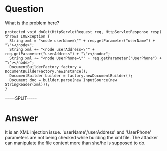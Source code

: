 # Question
 
What is the problem here?
 
```
protected void doGet(HttpServletRequest req, HttpServletResponse resp) throws IOException {
  String xml = "<node userName=\"" + req.getParameter("userName") + "\"></node>";
  String xml += "<node userAddress=\"" + req.getParameter("userAddress") + "\"></node>";
  String xml += "<node UserPhone=\"" + req.getParameter("UserPhone") + "\"></node>";
  DocumentBuilderFactory factory = DocumentBuilderFactory.newInstance();
  DocumentBuilder builder = factory.newDocumentBuilder();
  Document doc = builder.parse(new InputSource(new StringReader(xml)));
}
```
 
-----SPLIT-----
 
# Answer

It is an XML injection issue. 'userName','userAddress' and 'UserPhone' parameters are not being checked while building the xml file. The attacker can manipulate the file content more than she/he is supposed to do.
